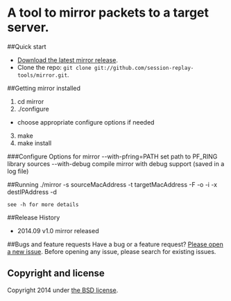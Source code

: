 # A tool to mirror packets to a target server.

##Quick start
* [Download the latest mirror release](https://github.com/session-replay-tools/mirror/releases).
* Clone the repo: `git clone git://github.com/session-replay-tools/mirror.git`.

##Getting mirror installed 
1. cd mirror
2. ./configure 
  - choose appropriate configure options if needed
3. make
4. make install

###Configure Options for mirror
     --with-pfring=PATH  set path to PF_RING library sources
     --with-debug        compile mirror with debug support (saved in a log file)

##Running 
    ./mirror -s sourceMacAddress -t targetMacAddress -F <filter> -o <device> -i <device> -x destIPAddress -d 

    see -h for more details

##Release History
+ 2014.09  v1.0    mirror released


##Bugs and feature requests
Have a bug or a feature request? [Please open a new issue](https://github.com/session-replay-tools/mirror/issues). Before opening any issue, please search for existing issues.


## Copyright and license

Copyright 2014 under [the BSD license](LICENSE).
